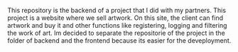 This repository is the backend of a project that I did with my partners. This project is a website where we sell artwork. On this site, the client can find artwork and buy it and other functions like registering, logging and filtering the work of art.
Im decided to separate the repositorie of the project in the folder of backend and the frontend because its easier for the deveployment.
